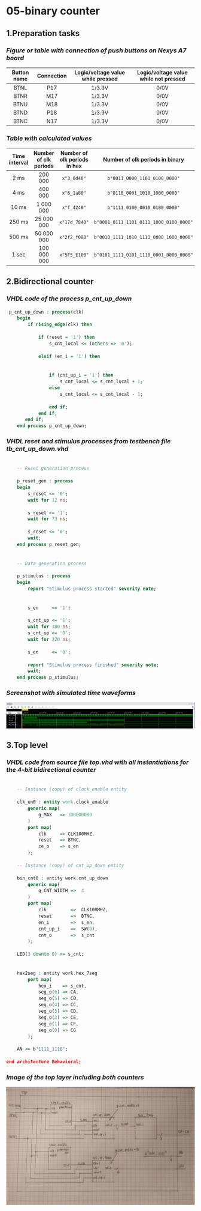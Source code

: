 # **05-binary counter**

## 1.Preparation tasks

### *Figure or table with connection of push buttons on Nexys A7 board*

  | **Button name** | **Connection** | **Logic/voltage value while pressed** | **Logic/voltage value while not pressed** |
   | :-: | :-: | :-: | :-: |
   | BTNL | P17 | 1/3.3V | 0/0V |
   | BTNR | M17 | 1/3.3V | 0/0V |
   | BTNU | M18 | 1/3.3V | 0/0V |
   | BTND | P18 | 1/3.3V | 0/0V |
   | BTNC | N17 | 1/3.3V | 0/0V |
   
### *Table with calculated values*
   
   | **Time interval** | **Number of clk periods** | **Number of clk periods in hex** | **Number of clk periods in binary** |
   | :-: | :-: | :-: | :-: |
   | 2&nbsp;ms | 200 000 | `x"3_0d40"` | `b"0011_0000_1101_0100_0000"` |
   | 4&nbsp;ms | 400 000 | `x"6_1a80"` | `b"0110_0001_1010_1000_0000"` |
   | 10&nbsp;ms | 1 000 000 | `x"f_4240"` | `b"1111_0100_0010_0100_0000"` |
   | 250&nbsp;ms | 25 000 000 | `x"17d_7840"` | `b"0001_0111_1101_0111_1000_0100_0000"` |
   | 500&nbsp;ms | 50 000 000 | `x"2f2_f080"` | `b"0010_1111_1010_1111_0000_1000_0000"` |
   | 1&nbsp;sec | 100 000 000 | `x"5F5_E100"` | `b"0101_1111_0101_1110_0001_0000_0000"` |
   
 
## 2.Bidirectional counter

### *VHDL code of the process p_cnt_up_down*
```vhdl
 p_cnt_up_down : process(clk)
    begin
        if rising_edge(clk) then
        
            if (reset = '1') then               
                s_cnt_local <= (others => '0'); 

            elsif (en_i = '1') then      


                if (cnt_up_i = '1') then
                    s_cnt_local <= s_cnt_local + 1;
                else
                    s_cnt_local <= s_cnt_local - 1;

                end if;
            end if;
       end if;
    end process p_cnt_up_down;
```
### *VHDL reset and stimulus processes from testbench file tb_cnt_up_down.vhd*

```vhdl
  
    -- Reset generation process
  
    p_reset_gen : process
    begin
        s_reset <= '0';
        wait for 12 ns;
        
        s_reset <= '1';
        wait for 73 ns;

        s_reset <= '0';
        wait;
    end process p_reset_gen;

   
    -- Data generation process
    
    p_stimulus : process
    begin
        report "Stimulus process started" severity note;

      
        s_en     <= '1';
        
        s_cnt_up <= '1';
        wait for 380 ns;
        s_cnt_up <= '0';
        wait for 220 ns;

        s_en     <= '0';

        report "Stimulus process finished" severity note;
        wait;
    end process p_stimulus;
```
### *Screenshot with simulated time waveforms*
![Simulation](Images/waveform.png)

## 3.Top level
### *VHDL code from source file top.vhd with all instantiations for the 4-bit bidirectional counter*
```vhdl

    -- Instance (copy) of clock_enable entity
    
    clk_en0 : entity work.clock_enable
        generic map(
            g_MAX   => 100000000
        )
        port map(
            clk     => CLK100MHZ,
            reset   => BTNC,
            ce_o    => s_en
        );

    -- Instance (copy) of cnt_up_down entity
    
    bin_cnt0 : entity work.cnt_up_down
        generic map(
            g_CNT_WIDTH =>  4
        )
        port map(
            clk         =>  CLK100MHZ,
            reset       =>  BTNC,
            en_i        =>  s_en,
            cnt_up_i    =>  SW(0),
            cnt_o       =>  s_cnt
        );
        
    LED(3 downto 0) <= s_cnt;
    
    
    hex2seg : entity work.hex_7seg
        port map(
            hex_i    => s_cnt,
            seg_o(6) => CA,
            seg_o(5) => CB,
            seg_o(4) => CC,
            seg_o(3) => CD,
            seg_o(2) => CE,
            seg_o(1) => CF,
            seg_o(0) => CG
        ); 
       
    AN <= b"1111_1110";

end architecture Behavioral;       
```
### *Image of the top layer including both counters*
![TopLayer](Images/1.jpg)
